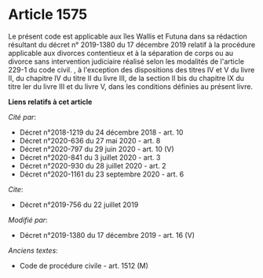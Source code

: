 # Article 1575

Le présent code est applicable aux îles Wallis et Futuna dans sa rédaction résultant du décret n° 2019-1380 du 17 décembre
2019 relatif à la procédure applicable aux divorces contentieux et à la séparation de corps ou au divorce sans intervention
judiciaire réalisé selon les modalités de l'article 229-1 du code civil. , à l'exception des dispositions des titres IV et V
du livre II, du chapitre IV du titre II du livre III, de la section II bis du chapitre IX du titre Ier du livre III et du
livre V, dans les conditions définies au présent livre.

**Liens relatifs à cet article**

_Cité par_:

  - Décret n°2018-1219 du 24 décembre 2018 - art. 10
  - Décret n°2020-636 du 27 mai 2020 - art. 8
  - Décret n°2020-797 du 29 juin 2020 - art. 10 (V)
  - Décret n°2020-841 du 3 juillet 2020 - art. 3
  - Décret n°2020-930 du 28 juillet 2020 - art. 2
  - Décret n°2020-1161 du 23 septembre 2020 - art. 6

_Cite_:

  - Décret n°2019-756 du 22 juillet 2019

_Modifié par_:

  - Décret n°2019-1380 du 17 décembre 2019 - art. 16 (V)

_Anciens textes_:

  - Code de procédure civile - art. 1512 (M)
